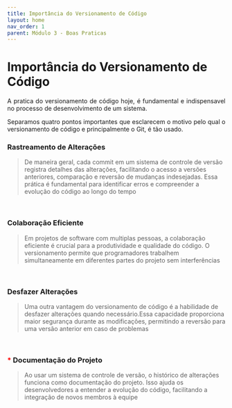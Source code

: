 ```yaml
---
title: Importância do Versionamento de Código
layout: home
nav_order: 1
parent: Módulo 3 - Boas Praticas
---
```


<h1>Importância do Versionamento de Código</h1>

<p align = "justify">
A pratica do versionamento de código hoje, é fundamental e indispensavel no processo de desenvolvimento de um sistema. 
</p>

<p align = "justify">
Separamos quatro pontos importantes que esclarecem o motivo pelo qual o versionamento de código e principalmente o Git, é tão usado.
</p>

<h3>Rastreamento de Alterações</h3>

>De maneira geral, cada commit em um sistema de controle de versão registra detalhes das alterações, facilitando o acesso a versões anteriores, comparação e reversão de mudanças indesejadas. Essa prática é fundamental para identificar erros e compreender a evolução do código ao longo do tempo

<br>

<h3>Colaboração Eficiente</h3>

>Em projetos de software com multiplas pessoas, a colaboração eficiente é crucial para a produtividade e qualidade do código. O versionamento permite que programadores trabalhem simultaneamente em diferentes partes do projeto sem interferências

<br>

<h3>Desfazer Alterações</h3>

>Uma outra vantagem do versionamento de código é a habilidade de desfazer alterações quando necessário.Essa capacidade proporciona maior segurança durante as modificações, permitindo a reversão para uma versão anterior em caso de problemas

<br>

<h3><span style="color:red">*</span> Documentação do Projeto</h3>

>Ao usar um sistema de controle de versão, o histórico de alterações funciona como documentação do projeto. Isso ajuda os desenvolvedores a entender a evolução do código, facilitando a integração de novos membros à equipe
